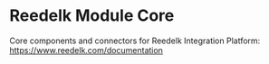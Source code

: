 # Reedelk Module Core

Core components and connectors for Reedelk Integration Platform: https://www.reedelk.com/documentation
